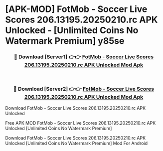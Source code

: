 # [APK-MOD] FotMob - Soccer Live Scores 206.13195.20250210.rc APK Unlocked - [Unlimited Coins No Watermark Premium] y85se



<div align="center">
<h3>🔴 Download [Server1] 👉👉 <a href="https://momento.my/?title=FotMob_-_Soccer_Live_Scores_206.13195.20250210.rc_APK_Unlocked">FotMob - Soccer Live Scores 206.13195.20250210.rc APK Unlocked Mod Apk</a></h3><br>

<h3>🔴 Download [Server2] 👉👉 <a href="https://momento.my/?title=FotMob_-_Soccer_Live_Scores_206.13195.20250210.rc_APK_Unlocked">FotMob - Soccer Live Scores 206.13195.20250210.rc APK Unlocked Mod Apk</a></h3>
</div>



Download FotMob - Soccer Live Scores 206.13195.20250210.rc APK Unlocked 

Free APK MOD FotMob - Soccer Live Scores 206.13195.20250210.rc APK Unlocked [Unlimited Coins No Watermark Premium]

Download FotMob - Soccer Live Scores 206.13195.20250210.rc APK Unlocked [Unlimited Coins No Watermark Premium] Mod For Android

